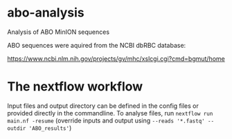 # abo-analysis

Analysis of ABO MinION sequences

ABO sequences were aquired from the NCBI dbRBC database:

<https://www.ncbi.nlm.nih.gov/projects/gv/mhc/xslcgi.cgi?cmd=bgmut/home>

# The nextflow workflow

Input files and output directory can be defined in the config files or provided directly in the commandline.
To analyse files, run `nextflow run main.nf -resume` (override inputs and output using `--reads '*.fastq' --outdir 'ABO_results'`)
